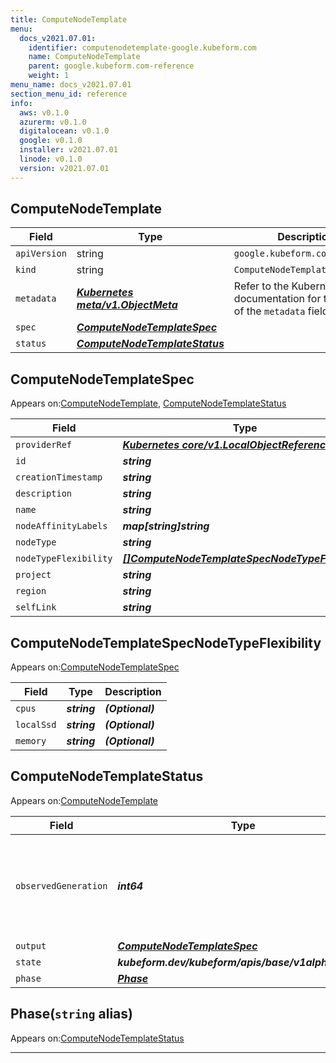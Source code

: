 ```yaml
---
title: ComputeNodeTemplate
menu:
  docs_v2021.07.01:
    identifier: computenodetemplate-google.kubeform.com
    name: ComputeNodeTemplate
    parent: google.kubeform.com-reference
    weight: 1
menu_name: docs_v2021.07.01
section_menu_id: reference
info:
  aws: v0.1.0
  azurerm: v0.1.0
  digitalocean: v0.1.0
  google: v0.1.0
  installer: v2021.07.01
  linode: v0.1.0
  version: v2021.07.01
---
```


## ComputeNodeTemplate
| Field | Type | Description |
| ------ | ----- | ----------- |
| `apiVersion` | string | `google.kubeform.com/v1alpha1` |
|    `kind` | string | `ComputeNodeTemplate` |
| `metadata` | ***[Kubernetes meta/v1.ObjectMeta](https://v1-18.docs.kubernetes.io/docs/reference/generated/kubernetes-api/v1.18/#objectmeta-v1-meta)***|Refer to the Kubernetes API documentation for the fields of the `metadata` field.|
| `spec` | ***[ComputeNodeTemplateSpec](#computenodetemplatespec)***||
| `status` | ***[ComputeNodeTemplateStatus](#computenodetemplatestatus)***||
## ComputeNodeTemplateSpec

Appears on:[ComputeNodeTemplate](#computenodetemplate), [ComputeNodeTemplateStatus](#computenodetemplatestatus)

| Field | Type | Description |
| ------ | ----- | ----------- |
| `providerRef` | ***[Kubernetes core/v1.LocalObjectReference](https://v1-18.docs.kubernetes.io/docs/reference/generated/kubernetes-api/v1.18/#localobjectreference-v1-core)***||
| `id` | ***string***||
| `creationTimestamp` | ***string***| ***(Optional)*** |
| `description` | ***string***| ***(Optional)*** |
| `name` | ***string***| ***(Optional)*** |
| `nodeAffinityLabels` | ***map[string]string***| ***(Optional)*** |
| `nodeType` | ***string***| ***(Optional)*** |
| `nodeTypeFlexibility` | ***[[]ComputeNodeTemplateSpecNodeTypeFlexibility](#computenodetemplatespecnodetypeflexibility)***| ***(Optional)*** |
| `project` | ***string***| ***(Optional)*** |
| `region` | ***string***| ***(Optional)*** |
| `selfLink` | ***string***| ***(Optional)*** |
## ComputeNodeTemplateSpecNodeTypeFlexibility

Appears on:[ComputeNodeTemplateSpec](#computenodetemplatespec)

| Field | Type | Description |
| ------ | ----- | ----------- |
| `cpus` | ***string***| ***(Optional)*** |
| `localSsd` | ***string***| ***(Optional)*** |
| `memory` | ***string***| ***(Optional)*** |
## ComputeNodeTemplateStatus

Appears on:[ComputeNodeTemplate](#computenodetemplate)

| Field | Type | Description |
| ------ | ----- | ----------- |
| `observedGeneration` | ***int64***| ***(Optional)*** Resource generation, which is updated on mutation by the API Server.|
| `output` | ***[ComputeNodeTemplateSpec](#computenodetemplatespec)***| ***(Optional)*** |
| `state` | ***kubeform.dev/kubeform/apis/base/v1alpha1.State***| ***(Optional)*** |
| `phase` | ***[Phase](#phase)***| ***(Optional)*** |
## Phase(`string` alias)

Appears on:[ComputeNodeTemplateStatus](#computenodetemplatestatus)

---
